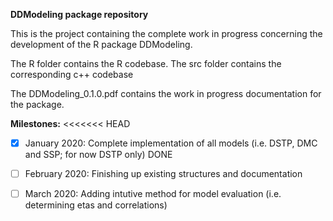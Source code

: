 **DDModeling package repository**

This is the project containing the complete work in progress concerning the development of the R package DDModeling.

The R folder contains the R codebase.
The src folder contains the corresponding c++ codebase

The DDModeling_0.1.0.pdf contains the work in progress documentation for the package.

**Milestones:**
<<<<<<< HEAD
- [x] January   2020:   Complete implementation of all models (i.e. DSTP, DMC and SSP; for now DSTP only) DONE
- [ ] February  2020:   Finishing up existing structures and documentation 
- [ ] March     2020:   Adding intutive method for model evaluation (i.e. determining etas and correlations)

